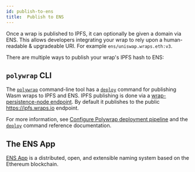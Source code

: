 ```yaml
---
id: publish-to-ens
title:  Publish to ENS
---
```


Once a wrap is published to IPFS, it can optionally be given a domain via ENS. This allows developers integrating your wrap to rely upon a human-readable & upgradeable URI. For example `ens/uniswap.wraps.eth:v3`.

There are multiple ways to publish your wrap's IPFS hash to ENS:

## `polywrap` CLI
The [`polywrap`](https://github.com/polywrap/cli/tree/origin-dev/packages/cli) command-line tool has a [`deploy`](https://github.com/polywrap/cli/tree/origin-dev/packages/cli#deploy--d) command for publishing Wasm wraps to IPFS and ENS. IPFS publishing is done via a [wrap-persistence-node endpoint](https://www.npmjs.com/package/@nerfzael/wrap-persistence-node). By default it publishes to the public https://ipfs.wraps.io endpoint.

For more information, see [Configure Polywrap deployment pipeline](./deploy-pipeline) and the [`deploy`](https://github.com/polywrap/cli/tree/origin-dev/packages/cli#deploy--d) command reference documentation.

## The ENS App
[ENS App](https://docs.ens.domains/) is a distributed, open, and extensible naming system based on the Ethereum blockchain.